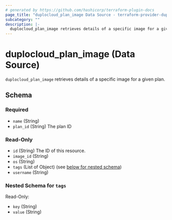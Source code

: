 ```yaml
---
# generated by https://github.com/hashicorp/terraform-plugin-docs
page_title: "duplocloud_plan_image Data Source - terraform-provider-duplocloud"
subcategory: ""
description: |-
  duplocloud_plan_image retrieves details of a specific image for a given plan.
---
```


# duplocloud_plan_image (Data Source)

`duplocloud_plan_image` retrieves details of a specific image for a given plan.



<!-- schema generated by tfplugindocs -->
## Schema

### Required

- `name` (String)
- `plan_id` (String) The plan ID

### Read-Only

- `id` (String) The ID of this resource.
- `image_id` (String)
- `os` (String)
- `tags` (List of Object) (see [below for nested schema](#nestedatt--tags))
- `username` (String)

<a id="nestedatt--tags"></a>
### Nested Schema for `tags`

Read-Only:

- `key` (String)
- `value` (String)


